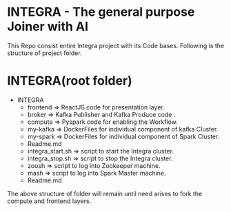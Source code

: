 # INTEGRA - The general purpose Joiner with AI   #

This Repo consist entire Integra project with its Code bases. Following is the structure of project folder.

 # INTEGRA(root folder)  

  + INTEGRA
    + frontend  => ReactJS code for presentation layer.
    + broker    => Kafka Publisher and Kafka Produce code .
    + compute   => Pyspark code for enabling the Workflow.
    + my-kafka  => DockerFiles for individual component of kafka Cluster. 
    + my-spark  => DockerFiles for individual component of Spark Cluster.
    - Readme.md 
    - integra_start.sh => script to start the Integra cluster.
    - integra_stop.sh  => script to stop the Integra cluster.
    - zoosh     => script to log into Zookeeper machine. 
    - mash      => script to log into Spark Master machine.
    - Readme.md 
 
The above structure of folder will remain until need arises to fork the compute and frontend layers.

